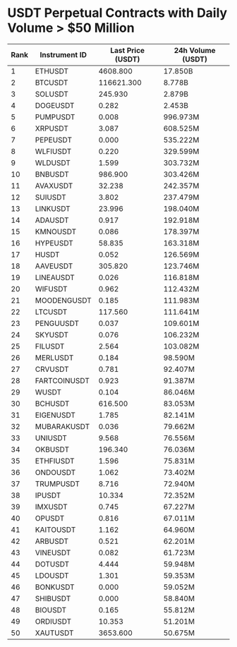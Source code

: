 # USDT Perpetual Contracts with Daily Volume > $50 Million

| Rank | Instrument ID | Last Price (USDT) | 24h Volume (USDT) |
|------|---------------|-------------------|-------------------|
| 1 | ETHUSDT | 4608.800 | 17.850B |
| 2 | BTCUSDT | 116621.300 | 8.778B |
| 3 | SOLUSDT | 245.930 | 2.879B |
| 4 | DOGEUSDT | 0.282 | 2.453B |
| 5 | PUMPUSDT | 0.008 | 996.973M |
| 6 | XRPUSDT | 3.087 | 608.525M |
| 7 | PEPEUSDT | 0.000 | 535.222M |
| 8 | WLFIUSDT | 0.220 | 329.599M |
| 9 | WLDUSDT | 1.599 | 303.732M |
| 10 | BNBUSDT | 986.900 | 303.426M |
| 11 | AVAXUSDT | 32.238 | 242.357M |
| 12 | SUIUSDT | 3.802 | 237.479M |
| 13 | LINKUSDT | 23.996 | 198.040M |
| 14 | ADAUSDT | 0.917 | 192.918M |
| 15 | KMNOUSDT | 0.086 | 178.397M |
| 16 | HYPEUSDT | 58.835 | 163.318M |
| 17 | HUSDT | 0.052 | 126.569M |
| 18 | AAVEUSDT | 305.820 | 123.746M |
| 19 | LINEAUSDT | 0.026 | 116.818M |
| 20 | WIFUSDT | 0.962 | 112.432M |
| 21 | MOODENGUSDT | 0.185 | 111.983M |
| 22 | LTCUSDT | 117.560 | 111.641M |
| 23 | PENGUUSDT | 0.037 | 109.601M |
| 24 | SKYUSDT | 0.076 | 106.232M |
| 25 | FILUSDT | 2.564 | 103.082M |
| 26 | MERLUSDT | 0.184 | 98.590M |
| 27 | CRVUSDT | 0.781 | 92.407M |
| 28 | FARTCOINUSDT | 0.923 | 91.387M |
| 29 | WUSDT | 0.104 | 86.046M |
| 30 | BCHUSDT | 616.500 | 83.053M |
| 31 | EIGENUSDT | 1.785 | 82.141M |
| 32 | MUBARAKUSDT | 0.036 | 79.662M |
| 33 | UNIUSDT | 9.568 | 76.556M |
| 34 | OKBUSDT | 196.340 | 76.036M |
| 35 | ETHFIUSDT | 1.596 | 75.831M |
| 36 | ONDOUSDT | 1.062 | 73.402M |
| 37 | TRUMPUSDT | 8.716 | 72.940M |
| 38 | IPUSDT | 10.334 | 72.352M |
| 39 | IMXUSDT | 0.745 | 67.227M |
| 40 | OPUSDT | 0.816 | 67.011M |
| 41 | KAITOUSDT | 1.162 | 64.960M |
| 42 | ARBUSDT | 0.521 | 62.201M |
| 43 | VINEUSDT | 0.082 | 61.723M |
| 44 | DOTUSDT | 4.444 | 59.948M |
| 45 | LDOUSDT | 1.301 | 59.353M |
| 46 | BONKUSDT | 0.000 | 59.052M |
| 47 | SHIBUSDT | 0.000 | 58.840M |
| 48 | BIOUSDT | 0.165 | 55.812M |
| 49 | ORDIUSDT | 10.353 | 51.201M |
| 50 | XAUTUSDT | 3653.600 | 50.675M |
